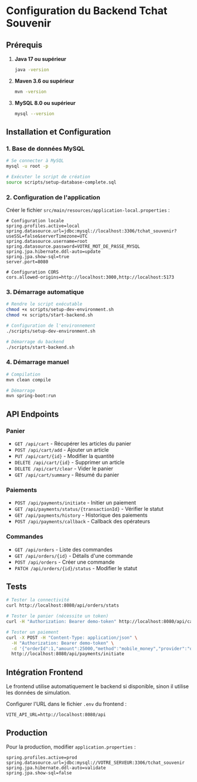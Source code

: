 
# Configuration du Backend Tchat Souvenir

## Prérequis

1. **Java 17 ou supérieur**
   ```bash
   java -version
   ```

2. **Maven 3.6 ou supérieur**
   ```bash
   mvn -version
   ```

3. **MySQL 8.0 ou supérieur**
   ```bash
   mysql --version
   ```

## Installation et Configuration

### 1. Base de données MySQL

```bash
# Se connecter à MySQL
mysql -u root -p

# Exécuter le script de création
source scripts/setup-database-complete.sql
```

### 2. Configuration de l'application

Créer le fichier `src/main/resources/application-local.properties` :

```properties
# Configuration locale
spring.profiles.active=local
spring.datasource.url=jdbc:mysql://localhost:3306/tchat_souvenir?useSSL=false&serverTimezone=UTC
spring.datasource.username=root
spring.datasource.password=VOTRE_MOT_DE_PASSE_MYSQL
spring.jpa.hibernate.ddl-auto=update
spring.jpa.show-sql=true
server.port=8080

# Configuration CORS
cors.allowed-origins=http://localhost:3000,http://localhost:5173
```

### 3. Démarrage automatique

```bash
# Rendre le script exécutable
chmod +x scripts/setup-dev-environment.sh
chmod +x scripts/start-backend.sh

# Configuration de l'environnement
./scripts/setup-dev-environment.sh

# Démarrage du backend
./scripts/start-backend.sh
```

### 4. Démarrage manuel

```bash
# Compilation
mvn clean compile

# Démarrage
mvn spring-boot:run
```

## API Endpoints

### Panier
- `GET /api/cart` - Récupérer les articles du panier
- `POST /api/cart/add` - Ajouter un article
- `PUT /api/cart/{id}` - Modifier la quantité
- `DELETE /api/cart/{id}` - Supprimer un article
- `DELETE /api/cart/clear` - Vider le panier
- `GET /api/cart/summary` - Résumé du panier

### Paiements
- `POST /api/payments/initiate` - Initier un paiement
- `GET /api/payments/status/{transactionId}` - Vérifier le statut
- `GET /api/payments/history` - Historique des paiements
- `POST /api/payments/callback` - Callback des opérateurs

### Commandes
- `GET /api/orders` - Liste des commandes
- `GET /api/orders/{id}` - Détails d'une commande
- `POST /api/orders` - Créer une commande
- `PATCH /api/orders/{id}/status` - Modifier le statut

## Tests

```bash
# Tester la connectivité
curl http://localhost:8080/api/orders/stats

# Tester le panier (nécessite un token)
curl -H "Authorization: Bearer demo-token" http://localhost:8080/api/cart

# Tester un paiement
curl -X POST -H "Content-Type: application/json" \
  -H "Authorization: Bearer demo-token" \
  -d '{"orderId":1,"amount":25000,"method":"mobile_money","provider":"orange","phoneNumber":"0712345678"}' \
  http://localhost:8080/api/payments/initiate
```

## Intégration Frontend

Le frontend utilise automatiquement le backend si disponible, sinon il utilise les données de simulation.

Configurer l'URL dans le fichier `.env` du frontend :
```
VITE_API_URL=http://localhost:8080/api
```

## Production

Pour la production, modifier `application.properties` :
```properties
spring.profiles.active=prod
spring.datasource.url=jdbc:mysql://VOTRE_SERVEUR:3306/tchat_souvenir
spring.jpa.hibernate.ddl-auto=validate
spring.jpa.show-sql=false
```
